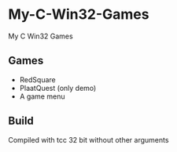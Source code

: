 # My-C-Win32-Games
My C Win32 Games

## Games
- RedSquare
- PlaatQuest (only demo)
- A game menu

## Build
Compiled with tcc 32 bit without other arguments
